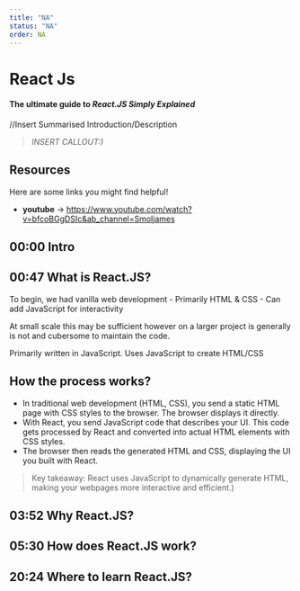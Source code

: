 ```yaml
---
title: "NA"
status: "NA"
order: NA
---
```


# React Js

#### The ultimate guide to *React.JS Simply Explained* 

//Insert Summarised Introduction/Description

> *INSERT CALLOUT:)*

## Resources

Here are some links you might find helpful!

* **youtube** -> https://www.youtube.com/watch?v=bfcoBGgDSIc&ab_channel=Smoljames

## 00:00 Intro
## 00:47 What is React.JS?
  To begin, we had vanilla web development
    - Primarily HTML & CSS
    - Can add JavaScript for interactivity

  At small scale this may be sufficient however on a larger project is generally is not and cubersome to maintain the code.

  Primarily written in JavaScript. Uses JavaScript to create HTML/CSS


## How the process works?


- In traditional web development (HTML, CSS), you send a static HTML page with CSS styles to the browser. The browser displays it directly.
- With React, you send JavaScript code that describes your UI. This code gets processed by React and converted into actual HTML elements with CSS styles.
- The browser then reads the generated HTML and CSS, displaying the UI you built with React.

>Key takeaway: React uses JavaScript to dynamically generate HTML, making your webpages more interactive and efficient.)

## 03:52 Why React.JS?
## 05:30 How does React.JS work?
## 20:24 Where to learn React.JS?

